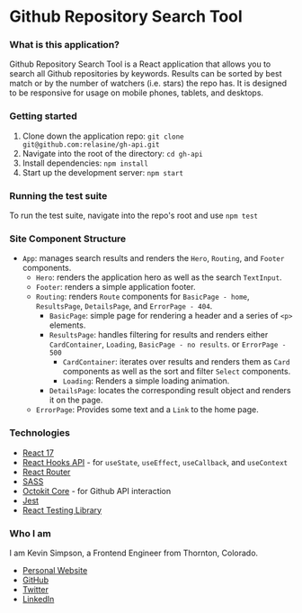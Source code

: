 # Github Repository Search Tool

### What is this application?

Github Repository Search Tool is a React application that allows you to search all Github repositories by keywords. Results can be sorted by best match or by the number of watchers (i.e. stars) the repo has. It is designed to be responsive for usage on mobile phones, tablets, and desktops.

### Getting started

1. Clone down the application repo: `git clone git@github.com:relasine/gh-api.git`
2. Navigate into the root of the directory: `cd gh-api`
3. Install dependencies: `npm install`
4. Start up the development server: `npm start`

### Running the test suite

To run the test suite, navigate into the repo's root and use `npm test`

### Site Component Structure

- `App`: manages search results and renders the `Hero`, `Routing`, and `Footer` components.
  - `Hero`: renders the application hero as well as the search `TextInput`.
  - `Footer`: renders a simple application footer.
  - `Routing`: renders `Route` components for `BasicPage - home`, `ResultsPage`, `DetailsPage`, and `ErrorPage - 404`.
    - `BasicPage`: simple page for rendering a header and a series of `<p>` elements.
    - `ResultsPage`: handles filtering for results and renders either `CardContainer`, `Loading`, `BasicPage - no results`. or `ErrorPage - 500`
      - `CardContainer`: iterates over results and renders them as `Card` components as well as the sort and filter `Select` components.
      - `Loading`: Renders a simple loading animation.
    - `DetailsPage`: locates the corresponding result object and renders it on the page.
  - `ErrorPage`: Provides some text and a `Link` to the home page.

### Technologies

- [React 17](https://www.reactjs.org)
- [React Hooks API](https://reactjs.org/docs/hooks-intro.html) - for `useState`, `useEffect`, `useCallback`, and `useContext`
- [React Router](https://reactjs.org/docs/hooks-intro.html)
- [SASS](https://sass-lang.com/)
- [Octokit Core](https://github.com/octokit/core.js/) - for Github API interaction
- [Jest](https://jestjs.io/)
- [React Testing Library](https://testing-library.com/docs/react-testing-library/intro/)

### Who I am

I am Kevin Simpson, a Frontend Engineer from Thornton, Colorado.

- [Personal Website](https://www.kevincodes.io/)
- [GitHub](https://github.com/relasine)
- [Twitter](https://twitter.com/relasine)
- [LinkedIn](https://www.linkedin.com/in/kevinjohnsimpson/)
